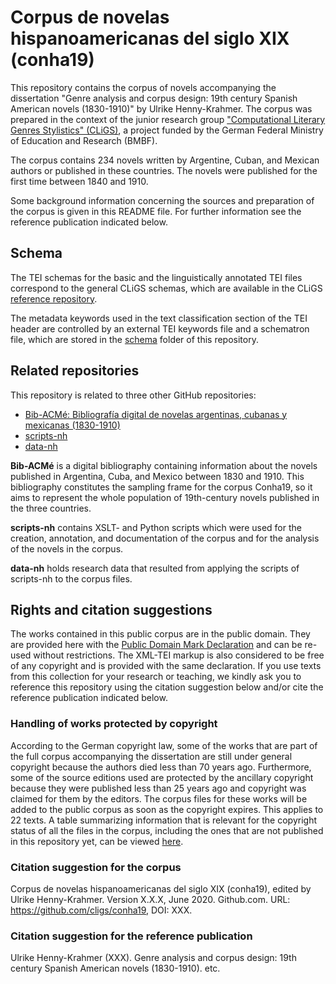 # Corpus de novelas hispanoamericanas del siglo XIX (conha19)

This repository contains the corpus of novels accompanying the dissertation "Genre analysis and corpus design: 19th century Spanish American novels (1830-1910)" by Ulrike Henny-Krahmer. The corpus was prepared in the context of the junior research group ["Computational Literary Genres Stylistics" (CLiGS)](http://cligs.hypotheses.org), a project funded by the German Federal Ministry of Education and Research (BMBF).

The corpus contains 234 novels written by Argentine, Cuban, and Mexican authors or published in these countries. The novels were published for the first time between 1840 and 1910.

Some background information concerning the sources and preparation of the corpus is given in this README file. For further information see the reference publication indicated below.

## Schema ##
The TEI schemas for the basic and the linguistically annotated TEI files correspond to the general CLiGS schemas, which are available in the CLiGS [reference repository](https://github.com/cligs/reference).

The metadata keywords used in the text classification section of the TEI header are controlled by an external TEI keywords file and a schematron file, which are stored in the [schema](schema) folder of this repository.

## Related repositories
This repository is related to three other GitHub repositories:

* [Bib-ACMé: Bibliografía digital de novelas argentinas, cubanas y mexicanas (1830-1910)](https://github.com/cligs/bibacme)
* [scripts-nh](https://github.com/cligs/scripts-nh/)
* [data-nh](https://github.com/cligs/data-nh/)

__Bib-ACMé__ is a digital bibliography containing information about the novels published in Argentina, Cuba, and Mexico between 1830 and 1910. This bibliography constitutes the sampling frame for the corpus Conha19, so it aims to represent the whole population of 19th-century novels published in the three countries.

__scripts-nh__ contains XSLT- and Python scripts which were used for the creation, annotation, and documentation of the corpus and for the analysis of the novels in the corpus.

__data-nh__ holds research data that resulted from applying the scripts of scripts-nh to the corpus files.

## Rights and citation suggestions

The works contained in this public corpus are in the public domain. They are provided here with the [Public Domain Mark Declaration](https://creativecommons.org/publicdomain/mark/1.0/deed.de) and can be re-used without restrictions. The XML-TEI markup is also considered to be free of any copyright and is provided with the same declaration. If you use texts from this collection for your research or teaching, we kindly ask you to reference this repository using the citation suggestion below and/or cite the reference publication indicated below.

### Handling of works protected by copyright ###

According to the German copyright law, some of the works that are part of the full corpus accompanying the dissertation are still under general copyright because the authors died less than 70 years ago. Furthermore, some of the source editions used are protected by the ancillary copyright because they were published less than 25 years ago and copyright was claimed for them by the editors. The corpus files for these works will be added to the public corpus as soon as the copyright expires. This applies to 22 texts. A table summarizing information that is relevant for the copyright status of all the files in the corpus, including the ones that are not published in this repository yet, can be viewed [here](https://github.com/cligs/data-nh/blob/master/corpus/metadata_copyright.csv).

### Citation suggestion for the corpus ###

Corpus de novelas hispanoamericanas del siglo XIX (conha19), edited by Ulrike Henny-Krahmer. Version X.X.X, June 2020. Github.com. URL: https://github.com/cligs/conha19, DOI: XXX.

### Citation suggestion for the reference publication ###

Ulrike Henny-Krahmer (XXX). Genre analysis and corpus design: 19th century Spanish American novels (1830-1910). etc.


